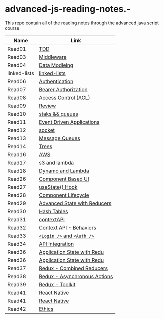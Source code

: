 # advanced-js-reading-notes.-

This repo contain all of the reading notes through the advanced java script course

| Name         | Link                                        |
| ------------ | ------------------------------------------- |
| Read01       | [TDD](01-prep-and-tdd.md)                   |
| Read03       | [Middleware](read03.md)                     |
| Read04       | [Data Modleing](Read04.md)                  |
| linked-lists | [linked-lists](linked-lists.md)             |
| Read06       | [Authentication](read06.md)                 |
| Read07       | [Bearer Authorization](read07.md)           |
| Read08       | [Access Control (ACL)](read08.md)           |
| Read09       | [Review](read09.md)                         |
| Read10       | [staks && queues](read10.md)                |
| Read11       | [Event Driven Applications](read11.md)      |
| Read12       | [socket](read12.md)                         |
| Read13       | [Message Queues](read13.md)                 |
| Read14       | [Trees](read14.md)                          |
| Read16       | [AWS](read16.md)                            |
| Read17       | [s3 and lambda](read17.md)                  |
| Read18       | [Dynamo and Lambda](read18.md)              |
| Read26       | [Component Based UI](Read26.md)             |
| Read27       | [useState() Hook](read27.md)                |
| Read28       | [Component Lifecycle ](read28.md)           |
| Read29       | [Advanced State with Reducers](read29.md)   |
| Read30       | [Hash Tables](read30.md)                    |
| Read31       | [contextAPI](read31.md)                     |
| Read32       | [Context API - Behaviors](read32.md)        |
| Read33       | [`<Login />` and `<Auth />` ](read33.md)    |
| Read34       | [ API Integration ](read34.md)              |
| Read36       | [ Application State with Redu ](read36.md)  |
| Read36       | [ Application State with Redu ](read36.md)  |
| Read37       | [ Redux - Combined Reducers ](read37.md)    |
| Read38       | [ Redux - Asynchronous Actions ](read38.md) |
| Read39       | [ Redux - Toolkit ](read39.md)              |
| Read41       | [ React Native](read41.md)                  |
| Read41       | [ React Native](read41.md)                  |
| Read42       | [ Ethics](read42.md)                        |
